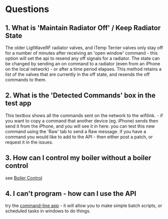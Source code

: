 # Questions #

## 1. What is 'Maintain Radiator Off' / Keep Radiator State ##
The older LigtWaveRF radiator valves, and iTemp Terrier valves only stay off for a number of minutes after receiving an 'open window' command - this option will set the api to resend any off signals for a radiator. The state can be changed by sending an on command to a radiator (even from an iPhone on the local network) - or after a time period elapses.
This method retains a list of the valves that are currently in the off state, and resends the off commands to them.

## 2. What is the 'Detected Commands' box in the test app ##
This textbox shows all the commands sent on the network to the wifilink. - if you want to copy a command that another device (eg. iPhone) sends then send it from the iPhone, and you will see it in here. you can test this new command using the 'Raw' tab to send a Raw message. if you have a command you would like to add to the API - then either post a patch, or request it in the issues.

## 3. How can I control my boiler without a boiler control ##
see [Boiler Control](BoilerControl.md)

## 4. I can't program - how can I use the API ##
try the [command-line app](CommandLine.md) - it will allow you to make simple batch scripts, or scheduled tasks in windows to do things.